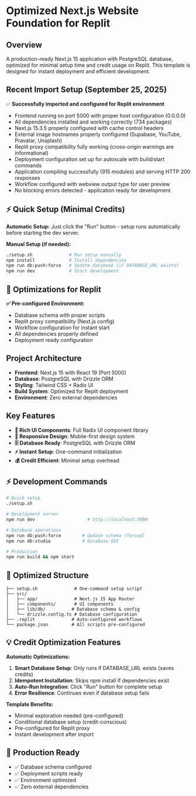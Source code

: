 # Optimized Next.js Website Foundation for Replit

## Overview
A production-ready Next.js 15 application with PostgreSQL database, optimized for minimal setup time and credit usage on Replit. This template is designed for instant deployment and efficient development.

## Recent Import Setup (September 25, 2025)
✅ **Successfully imported and configured for Replit environment**
- Frontend running on port 5000 with proper host configuration (0.0.0.0)
- All dependencies installed and working correctly (734 packages)
- Next.js 15.3.5 properly configured with cache control headers
- External image hostnames properly configured (Supabase, YouTube, Pravatar, Unsplash)
- Replit proxy compatibility fully working (cross-origin warnings are informational)
- Deployment configuration set up for autoscale with build/start commands
- Application compiling successfully (915 modules) and serving HTTP 200 responses
- Workflow configured with webview output type for user preview
- No blocking errors detected - application ready for development

## ⚡ Quick Setup (Minimal Credits)
**Automatic Setup:**
Just click the "Run" button - setup runs automatically before starting the dev server.

**Manual Setup (if needed):**
```bash
./setup.sh              # Run setup manually
npm install             # Install dependencies  
npm run db:push:force   # Update database (if DATABASE_URL exists)
npm run dev             # Start development
```

## 🎯 Optimizations for Replit
**✅ Pre-configured Environment:**
- Database schema with proper scripts
- Replit proxy compatibility (Next.js config)
- Workflow configuration for instant start
- All dependencies properly defined
- Deployment ready configuration

## Project Architecture
- **Frontend**: Next.js 15 with React 19 (Port 5000)
- **Database**: PostgreSQL with Drizzle ORM
- **Styling**: Tailwind CSS + Radix UI
- **Build System**: Optimized for Replit deployment
- **Environment**: Zero external dependencies

## Key Features
- **🎨 Rich UI Components**: Full Radix UI component library
- **📱 Responsive Design**: Mobile-first design system  
- **🗄️ Database Ready**: PostgreSQL with Drizzle ORM
- **⚡ Instant Setup**: One-command initialization
- **💰 Credit Efficient**: Minimal setup overhead

## ⚡ Development Commands
```bash
# Quick setup
./setup.sh

# Development server  
npm run dev                    # http://localhost:5000

# Database operations
npm run db:push:force        # Update schema (forced)
npm run db:studio            # Database GUI

# Production
npm run build && npm start
```

## 📁 Optimized Structure
```
├── setup.sh              # One-command setup script
├── src/
│   ├── app/              # Next.js 15 App Router
│   ├── components/       # UI components
│   ├── lib/db/          # Database schema & config
│   └── drizzle.config.ts # Database configuration
├── .replit              # Auto-configured workflows
└── package.json         # All scripts pre-configured
```

## 💡 Credit Optimization Features
**Automatic Optimizations:**
1. **Smart Database Setup**: Only runs if DATABASE_URL exists (saves credits)
2. **Idempotent Installation**: Skips npm install if dependencies exist
3. **Auto-Run Integration**: Click "Run" button for complete setup
4. **Error Resilience**: Continues even if database setup fails

**Template Benefits:**
- Minimal exploration needed (pre-configured)
- Conditional database setup (credit-conscious)
- Pre-configured for Replit proxy  
- Instant development after import

## 🚀 Production Ready
- ✅ Database schema configured
- ✅ Deployment scripts ready
- ✅ Environment optimized  
- ✅ Zero external dependencies